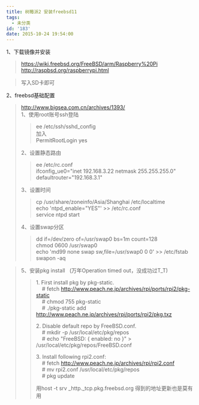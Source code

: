```yaml
---
title: 树莓派2 安装freebsd11
tags:
  - 未分类
id: '183'
date: 2015-10-24 19:54:00
---
```


1、下载镜像并安装  

> https://wiki.freebsd.org/FreeBSD/arm/Raspberry%20Pi  
> http://raspbsd.org/raspberrypi.html  

> 写入SD卡即可  
>   

2、freebsd基础配置  

> http://www.bigsea.com.cn/archives/1393/  
> 1、使用root账号ssh登陆  
> 
> > ee /etc/ssh/sshd\_config  
> > 加入  
> > PermitRootLogin yes  
> 
> 2、设置静态路由  
> 
> > ee /etc/rc.conf  
> > ifconfig\_ue0="inet 192.168.3.22 netmask 255.255.255.0"  
> > defaultrouter="192.168.3.1"  
> 
> 3、设置时间  
> 
> > cp /usr/share/zoneinfo/Asia/Shanghai /etc/localtime  
> > echo 'ntpd\_enable="YES"' >> /etc/rc.conf  
> > service ntpd start  
> 
> 4、设置swap分区  
> 
> > dd if=/dev/zero of=/usr/swap0 bs=1m count=128  
> > chmod 0600 /usr/swap0  
> > echo 'md99 none swap sw,file=/usr/swap0 0 0' >> /etc/fstab  
> > swapon -aq  

> 5、安装pkg install   (万年Operation timed out，没成功过T\_T)  
> 
> > 1\. First install pkg by pkg-static.  
> >     # fetch http://www.peach.ne.jp/archives/rpi/ports/rpi2/pkg-static  
> >     # chmod 755 pkg-static  
> >     # ./pkg-static add http://www.peach.ne.jp/archives/rpi/ports/rpi2/pkg.txz  
> >   
> > 2\. Disable default repo by FreeBSD.conf.  
> >     # mkdir -p /usr/local/etc/pkg/repos  
> >     # echo "FreeBSD: { enabled: no }" > /usr/local/etc/pkg/repos/FreeBSD.conf  
> >   
> > 3\. Install following rpi2.conf:  
> >     # fetch http://www.peach.ne.jp/archives/rpi/rpi2.conf  
> >     # mv rpi2.conf /usr/local/etc/pkg/repos  
> >     # pkg update  
> >   
> > 用host -t srv \_http.\_tcp.pkg.freebsd.org 得到的地址更新也是莫有用  
> >   

>